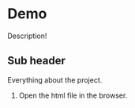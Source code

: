 # Demo

Description!

 ## Sub header

Everything about the project.


1. Open the html file in the browser.